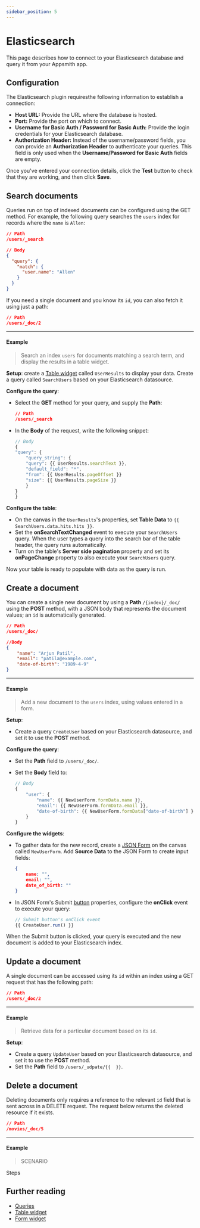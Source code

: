 ```yaml
---
sidebar_position: 5
---
```


# Elasticsearch

This page describes how to connect to your Elasticsearch database and query it from your Appsmith app.

## Configuration

The Elasticsearch plugin requiresthe following information to establish a connection:

* **Host URL:** Provide the URL where the database is hosted. 
* **Port:** Provide the port on which to connect.
* **Username for Basic Auth / Password for Basic Auth:** Provide the login credentials for your Elasticsearch database.
* **Authorization Header:** Instead of the username/password fields, you can provide an **Authorization Header** to authenticate your queries. This field is only used when the **Username/Password for Basic Auth** fields are empty.

Once you've entered your connection details, click the **Test** button to check that they are working, and then click **Save**.

## Search documents

Queries run on top of indexed documents can be configured using the GET method. For example, the following query searches the `users` index for records where the `name` is `Allen`:

```json
// Path
/users/_search
```

```json
// Body
{
  "query": {
    "match": {
      "user.name": "Allen"
    }
  }
}
```

If you need a single document and you know its `id`, you can also fetch it using just a path:

```json
// Path
/users/_doc/2
```

---

#### Example

> Search an index `users` for documents matching a search term, and display the results in a table widget.

**Setup**: create a [Table widget](/reference/widgets/table) called `UserResults` to display your data. Create a query called `SearchUsers` based on your Elasticsearch datasource.

**Configure the query**:

* Select the **GET** method for your query, and supply the **Path**:

    ```json
    // Path
    /users/_search
    ```

* In the **Body** of the request, write the following snippet:

    ```javascript
    // Body 
    {
    "query": {
        "query_string": {
        "query": {{ UserResults.searchText }},
        "default_field": "*",
        "from": {{ UserResults.pageOffset }}
        "size": {{ UserResults.pageSize }}
        }
    }
    }
    ```

**Configure the table**:

* On the canvas in the `UserResults`'s properties, set **Table Data** to `{{ SearchUsers.data.hits.hits }}`.
* Set the **onSearchTextChanged** event to execute your `SearchUsers` query. When the user types a query into the search bar of the table header, the query runs automatically.
* Turn on the table's **Server side pagination** property and set its **onPageChange** property to also execute your `SearchUsers` query.

Now your table is ready to populate with data as the query is run.

## Create a document

You can create a single new document by using a **Path** `/{index}/_doc/` using the **POST** method, with a JSON body that represents the document values; an `id` is automatically generated.

```json
// Path
/users/_doc/
```

```json
//Body
{
    "name": "Arjun Patil",
    "email": "patila@example.com",
    "date-of-birth": "1989-4-9"
}
```

---

#### Example

> Add a new document to the `users` index, using values entered in a form.

**Setup**:

* Create a query `CreateUser` based on your Elasticsearch datasource, and set it to use the **POST** method.

**Configure the query**:

* Set the **Path** field to `/users/_doc/`.
* Set the **Body** field to:

    ```javascript
    // Body
    {
        "user": {
            "name": {{ NewUserForm.formData.name }},
            "email": {{ NewUserForm.formData.email }},
            "date-of-birth": {{ NewUserForm.formData["date-of-birth"] }}
        }
    }
    ```

**Configure the widgets**:

* To gather data for the new record, create a [JSON Form](/reference/widgets/json-form) on the canvas called `NewUserForm`. Add **Source Data** to the JSON Form to create input fields:

    ```json
    {
        name: "",
        email: "",
        date_of_birth: ""
    }
    ```

* In JSON Form's Submit [button](/reference/widgets/button) properties, configure the **onClick** event to execute your query:

    ```javascript
    // Submit button's onClick event
    {{ CreateUser.run() }}
    ```

When the Submit button is clicked, your query is executed and the new document is added to your Elasticsearch index.

## Update a document

A single document can be accessed using its `id` within an index using a GET request that has the following path:

```json
// Path
/users/_doc/2
```

---

#### Example

> Retrieve data for a particular document based on its `id`.

**Setup**:

* Create a query `UpdateUser` based on your Elasticsearch datasource, and set it to use the **POST** method.
* Set the **Path** field to `/users/_udpate/{{  }}`.

## Delete a document

Deleting documents only requires a reference to the relevant `id` field that is sent across in a DELETE request. The request below returns the deleted resource if it exists.

```json
// Path
/movies/_doc/5
```

---

#### Example

> SCENARIO

Steps

## Further reading

* [Queries](/core-concepts/data-access-and-binding/querying-a-database/)
* [Table widget](/reference/widgets/table)
* [Form widget](/reference/widgets/form)
